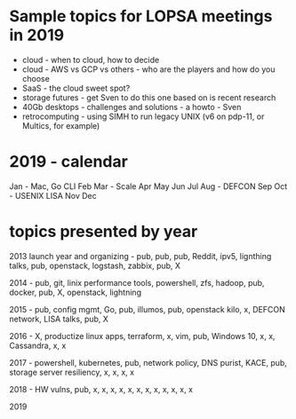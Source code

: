 # Sample topics for LOPSA meetings in 2019 #

* cloud - when to cloud, how to decide
* cloud - AWS vs GCP vs others - who are the players and how do you choose
* SaaS - the cloud sweet spot?
* storage futures - get Sven to do this one based on is recent research
* 40Gb desktops - challenges and solutions - a howto - Sven
* retrocomputing - using SIMH to run legacy UNIX (v6 on pdp-11, or Multics, for example)


# 2019 - calendar #


Jan - Mac, Go CLI
Feb
Mar - Scale
Apr
May
Jun
Jul
Aug - DEFCON
Sep
Oct - USENIX LISA
Nov
Dec




# topics presented by year #
2013 launch year and organizing - pub, pub, pub, Reddit, ipv5, lignthing talks, pub, openstack, logstash, zabbix, pub, X

2014 - pub, git, linix performance tools, powershell, zfs, hadoop, pub, docker, pub, X, openstack, lightning

2015 - pub, config mgmt, Go, pub, illumos, pub, openstack kilo, x, DEFCON network, LISA talks, pub, X

2016 - X, productize linux apps, terraform, x, vim, pub, Windows 10, x, x, Cassandra, x, x

2017 - powershell, kubernetes, pub, network policy, DNS purist, KACE, pub, storage server resiliency, x, x, x, x

2018 - HW vulns, pub, x, x, x, x, x, x, x, x, x, x, x, x

2019

